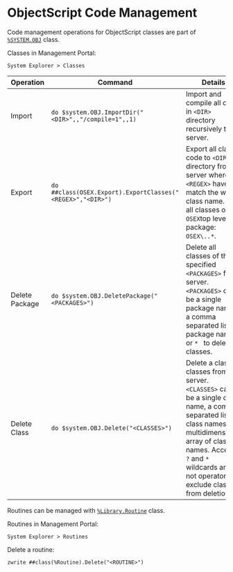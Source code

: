 # ObjectScript Code Management

Code management operations for ObjectScript classes are part of [`%SYSTEM.OBJ`](https://docs.intersystems.com/irislatest/csp/documatic/%25CSP.Documatic.cls?LIBRARY=%25SYS&CLASSNAME=%25SYSTEM.OBJ) class.

Classes in Management Portal:
```
System Explorer > Classes
```

|Operation|Command|Details|
|---------|-------|-------|
|Import   |`do $system.OBJ.ImportDir("<DIR>",,"/compile=1",,1)`|Import and compile all code in `<DIR>` directory recursively to server.|
|Export   |`do ##class(OSEX.Export).ExportClasses("<REGEX>","<DIR>")`|Export all class code to `<DIR>` directory from server where `<REGEX>` have to match the whole class name. E.g. all classes of `OSEX`top level package: `OSEX\..*`.|
|Delete Package|`do $system.OBJ.DeletePackage("<PACKAGES>")`|Delete all classes of the specified `<PACKAGES>` from server. `<PACKAGES>` can be a single package name, a comma separated list of package names or `* ` to delete all classes.|
|Delete Class  |`do $system.OBJ.Delete("<CLASSES>")`|Delete a class or classes from server. `<CLASSES>` can be a single class name, a comma separated list of class names or a multidimensional array of class names. Accepts `?` and `*` wildcards and not operator `'` to exclude class from deletion.|

Routines can be managed with [`%Library.Routine`](https://docs.intersystems.com/irisforhealthlatest/csp/documatic/%25CSP.Documatic.cls?LIBRARY=%25SYS&CLASSNAME=%25Library.Routine) class.

Routines in Management Portal:
```
System Explorer > Routines
```

Delete a routine:
```
zwrite ##class(%Routine).Delete("<ROUTINE>")
```